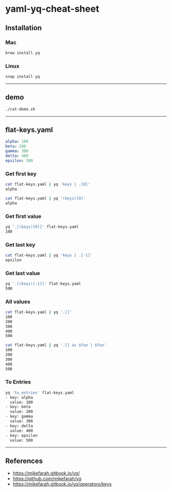 yaml-yq-cheat-sheet
==

## Installation

### Mac

```sh
brew install yq
```

### Linux

```sh
snap install yq
```

* * *

## demo

```sh
./cat-demo.sh
```

* * *

## flat-keys.yaml

```yaml
alpha: 100
beta: 200
gamma: 300
delta: 400
epsilon: 500
```

### Get first key

```sh
cat flat-keys.yaml | yq 'keys | .[0]'
alpha
```

```sh
cat flat-keys.yaml | yq '(keys)[0]'
alpha
```

### Get first value

```sh
yq '.[(keys)[0]]' flat-keys.yaml
100
```

### Get last key

```sh
cat flat-keys.yaml | yq 'keys | .[-1]'
epsilon
```

### Get last value

```sh
yq '.[(keys)[-1]]' flat-keys.yaml
500
```

### All values

```sh
cat flat-keys.yaml | yq '.[]'                 
100
200
300
400
500
```

```sh
cat flat-keys.yaml | yq '.[] as $foo | $foo'       
100
200
300
400
500
```

### To Entries

```sh
yq 'to_entries' flat-keys.yaml
- key: alpha
  value: 100
- key: beta
  value: 200
- key: gamma
  value: 300
- key: delta
  value: 400
- key: epsilon
  value: 500
```

* * *

## References

* https://mikefarah.gitbook.io/yq/
* https://github.com/mikefarah/yq
* https://mikefarah.gitbook.io/yq/operators/keys


